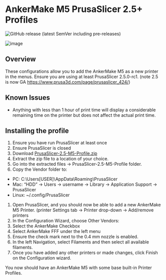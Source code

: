 # AnkerMake M5 PrusaSlicer 2.5+ Profiles

![GitHub release (latest SemVer including pre-releases)](https://img.shields.io/github/v/release/just-trey/AnkerMake-M5-Profile?sort=semver&style=for-the-badge)

![image](https://user-images.githubusercontent.com/10281380/204983009-1b896ab9-774d-414d-adbe-b3f8aad5ccf2.png)

## Overview

These configurations allow you to add the AnkerMake M5 as a new printer in the menus. Ensure you are using at least PrusaSlicer 2.5.0-rc1. (note 2.5 is now GA <https://www.prusa3d.com/page/prusaslicer_424/>)

## Known Issues

- Anything with less than 1 hour of print time will display a considerable remaining time on the printer but does not affect the actual print time.

## Installing the profile

1. Ensure you have run PrusaSlicer at least once
1. Ensure PrusaSlicer is closed
1. Download [PrusaSlicer-2.5-M5-Profile.zip](https://github.com/just-trey/AnkerMake-M5-Profile/releases/latest/download/PrusaSlicer-2.5-M5-Profile.zip)
1. Extract the zip file to a location of your choice.
1. Go into the extracted files → PrusaSlicer-2.5-M5-Profile folder.
1. Copy the Vendor folder to:

- PC: C:\Users\[USER]\AppData\Roaming\PrusaSlicer
- Mac: “HDD” → ⁨Users⁩ → ⁨username⁩ → ⁨Library⁩ → ⁨Application Support⁩ → ⁨PrusaSlicer
- Linux: ~/.config/PrusaSlicer

1. Open PrusaSlicer, and you should now be able to add a new AnkerMake M5 Printer. (printer Settings tab → Printer drop-down → Add/remove printers
1. In the Configuration Wizard, choose Other Vendors:
1. Select the AnkerMake Checkbox
1. Select AnkerMake FFF under the left menu
1. Ensure the check mark next to the 0.4 mm nozzle is enabled.
1. In the left Navigation, select Filaments and then select all available filaments.  
1. Once you have added any other printers or made changes, click Finish on the Configuration wizard.

You now should have an AnkerMake M5 with some base built-in Printer Profiles.
